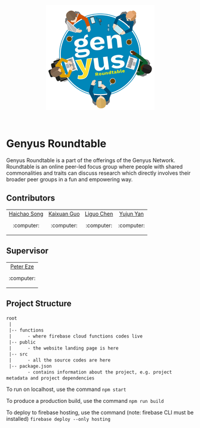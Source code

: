 
<p align="center">
    <img src="genyus-Roundtable-readme.png" alt="genyus roundtable logo">
</p>
<br>

# Genyus Roundtable

Genyus Roundtable is a part of the offerings of the Genyus Network. Roundtable is an online peer-led focus group where people with shared commonalities and traits can discuss research which directly involves their broader peer groups in a fun and empowering way.

## Contributors

<table>
    <tr>
        <td align="center">
            <a href="https://bitbucket.cis.unimelb.edu.au:8445/plugins/servlet/user-contributions/haichaos?view=summary">Haichao Song</a>
            <br>
            <p align="center">:computer:</p>
        </td>
        <td align="center">
            <a href="https://bitbucket.cis.unimelb.edu.au:8445/plugins/servlet/user-contributions/kaixuang?view=summary">Kaixuan Guo</a>
            <br>
            <p align="center">:computer:</p>
        </td>
        <td align="center">
            <a href="https://bitbucket.cis.unimelb.edu.au:8445/plugins/servlet/user-contributions/liguoc?view=summary">Liguo Chen</a>
            <br>
            <p align="center">:computer:</p>
        </td>
        <td align="center">
            <a href="https://bitbucket.cis.unimelb.edu.au:8445/plugins/servlet/user-contributions/yujuny?view=summary">Yujun Yan</a>
            <br>
            <p align="center">:computer:</p>
        </td>
    </tr>
</table>

## Supervisor

<table>
    <tr>
        <td align="center">
            <a href="https://bitbucket.cis.unimelb.edu.au:8445/projects/SWEN900142020WSECHIDNA/repos/swen90014-2020-ws-echidna/browse">Peter Eze</a>
            <br>
            <p align="center">:computer:</p>
        </td>
    </tr>
</table>

## Project Structure
```
root
 |
 |-- functions
 |      - where firebase cloud functions codes live
 |-- public
 |      - the website landing page is here
 |-- src
 |      - all the source codes are here
 |-- package.json
        - contains information about the project, e.g. project metadata and project dependencies

```

To run on localhost, use the command
```npm start```

To produce a production build, use the command
```npm run build```

To deploy to firebase hosting, use the command (note: firebase CLI must be installed)
```firebase deploy --only hosting```

